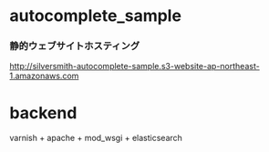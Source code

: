 # autocomplete_sample

### 静的ウェブサイトホスティング
http://silversmith-autocomplete-sample.s3-website-ap-northeast-1.amazonaws.com

# backend
varnish + apache + mod_wsgi + elasticsearch
